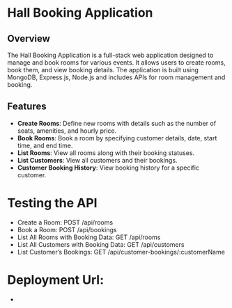 #  Hall Booking Application

## Overview

The Hall Booking Application is a full-stack web application designed to manage and book rooms for various events. It allows users to create rooms, book them, and view booking details. The application is built using  MongoDB, Express.js,  Node.js and includes APIs for room management and booking.

## Features

- **Create Rooms**: Define new rooms with details such as the number of seats, amenities, and hourly price.
- **Book Rooms**: Book a room by specifying customer details, date, start time, and end time.
- **List Rooms**: View all rooms along with their booking statuses.
- **List Customers**: View all customers and their bookings.
- **Customer Booking History**: View booking history for a specific customer.

# Testing the API
- Create a Room: POST /api/rooms
- Book a Room: POST /api/bookings
- List All Rooms with Booking Data: GET /api/rooms
- List All Customers with Booking Data: GET /api/customers
- List Customer’s Bookings: GET /api/customer-bookings/:customerName

# Deployment Url: 
- 
